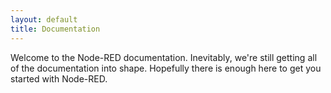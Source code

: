 ```yaml
---
layout: default
title: Documentation
---   
```

Welcome to the Node-RED documentation. Inevitably, we're still getting all of
the documentation into shape. Hopefully there is enough here to get you
started with Node-RED.
